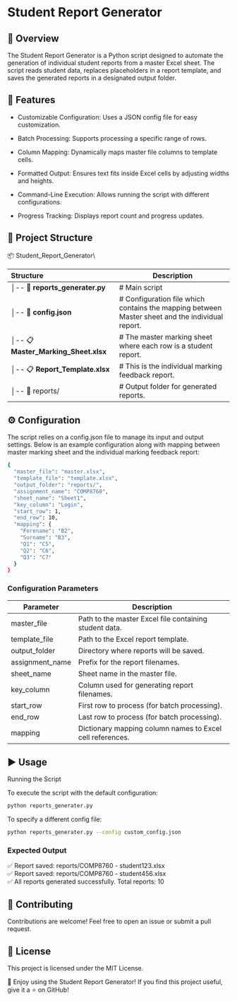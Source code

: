 # Student Report Generator

## 📌 Overview

The Student Report Generator is a Python script designed to automate the generation of individual student reports from a master Excel sheet. The script reads student data, replaces placeholders in a report template, and saves the generated reports in a designated output folder.

## 🚀 Features

- Customizable Configuration: Uses a JSON config file for easy customization.

- Batch Processing: Supports processing a specific range of rows.

- Column Mapping: Dynamically maps master file columns to template cells.

- Formatted Output: Ensures text fits inside Excel cells by adjusting widths and heights.

- Command-Line Execution: Allows running the script with different configurations.

- Progress Tracking: Displays report count and progress updates.

## 📂 Project Structure

📦 Student_Report_Generator\

| Structure                            | Description                                                                                     |
|:-------------------------------------|-------------------------------------------------------------------------------------------------|
| │-- 📄 **reports_generater.py**      | # Main script                                                                                   |
| │-- 📄 **config.json**               | # Configuration file which contains the mapping between Master sheet and the individual report. |
| │-- 📋 **Master_Marking_Sheet.xlsx** | # The master marking sheet where each row is a student report.                                  |  
| │-- 📋 **Report_Template.xlsx**      | # This is the individual marking feedback report.                                               |  
| │-- 📂 reports/                      | # Output folder for generated reports.                                                          |

## ⚙️ Configuration

The script relies on a config.json file to manage its input and output settings. Below is an example configuration along with mapping between master marking sheet and the individual marking feedback report:

```sh
{
  "master_file": "master.xlsx",
  "template_file": "template.xlsx",
  "output_folder": "reports/",
  "assignment_name": "COMP8760",
  "sheet_name": "Sheet1",
  "key_column": "Login",
  "start_row": 1,
  "end_row": 10,
  "mapping": {
    "Forename": "B2",
    "Surname": "B3",
    "Q1": "C5",
    "Q2": "C6",
    "Q3": "C7"
  }
}
```

### Configuration Parameters

| Parameter       | Description                                               |
|-----------------|-----------------------------------------------------------|
| master_file     | Path to the master Excel file containing student data.    |
| template_file   | Path to the Excel report template.                        |
| output_folder   | Directory where reports will be saved.                    |
| assignment_name | Prefix for the report filenames.                          |
| sheet_name      | Sheet name in the master file.                            |
| key_column      | Column used for generating report filenames.              |
| start_row       | First row to process (for batch processing).              |
| end_row         | Last row to process (for batch processing).               |
| mapping         | Dictionary mapping column names to Excel cell references. |

## ▶️ Usage

Running the Script

To execute the script with the default configuration:

```sh
python reports_generater.py
```

To specify a different config file:

```sh
python reports_generater.py --config custom_config.json
```

### Expected Output

✅ Report saved: reports/COMP8760 - student123.xlsx\
✅ Report saved: reports/COMP8760 - student456.xlsx\
✅ All reports generated successfully. Total reports: 10

## 🤝 Contributing

Contributions are welcome! Feel free to open an issue or submit a pull request.

## 📜 License

This project is licensed under the MIT License.

🚀 Enjoy using the Student Report Generator! If you find this project useful, give it a ⭐ on GitHub!
